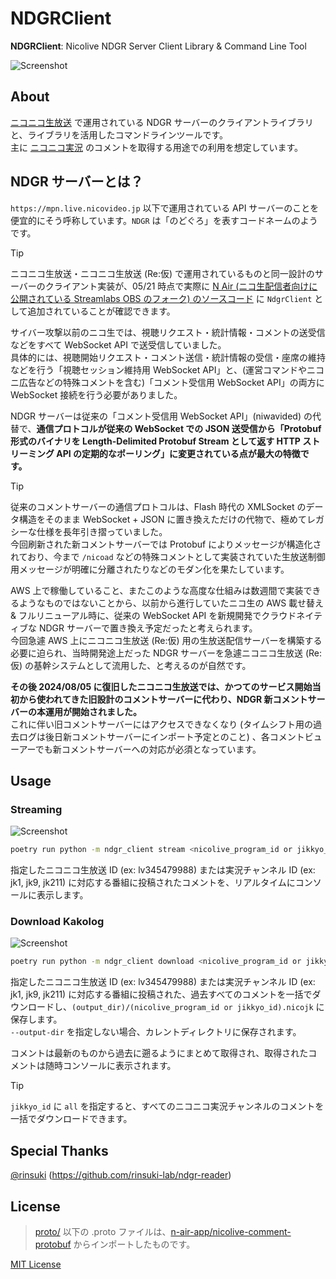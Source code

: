 
# NDGRClient

**NDGRClient**: Nicolive NDGR Server Client Library & Command Line Tool

![Screenshot](https://github.com/user-attachments/assets/16b092dd-419a-421a-8eae-46a20b106298)

## About

[ニコニコ生放送](https://live.nicovideo.jp/) で運用されている NDGR サーバーのクライアントライブラリと、ライブラリを活用したコマンドラインツールです。  
主に [ニコニコ実況](https://originalnews.nico/464285) のコメントを取得する用途での利用を想定しています。

## NDGR サーバーとは？

`https://mpn.live.nicovideo.jp` 以下で運用されている API サーバーのことを便宜的にそう呼称しています。`NDGR` は「のどぐろ」を表すコードネームのようです。  

> [!TIP]
> ニコニコ生放送・ニコニコ生放送 (Re:仮) で運用されているものと同一設計のサーバーのクライアント実装が、05/21 時点で実際に [N Air (ニコ生配信者向けに公開されている Streamlabs OBS のフォーク) のソースコード](https://github.com/n-air-app/n-air-app/blob/n-air_development/app/services/nicolive-program/NdgrClient.ts) に `NdgrClient` として追加されていることが確認できます。

サイバー攻撃以前のニコ生では、視聴リクエスト・統計情報・コメントの送受信などをすべて WebSocket API で送受信していました。  
具体的には、視聴開始リクエスト・コメント送信・統計情報の受信・座席の維持などを行う「視聴セッション維持用 WebSocket API」と、(運営コマンドやニコニ広告などの特殊コメントを含む)「コメント受信用 WebSocket API」の両方に WebSocket 接続を行う必要がありました。
 
NDGR サーバーは従来の「コメント受信用 WebSocket API」(niwavided) の代替で、**通信プロトコルが従来の WebSocket での JSON 送受信から「Protobuf 形式のバイナリを Length-Delimited Protobuf Stream として返す HTTP ストリーミング API の定期的なポーリング」に変更されている点が最大の特徴です。**  

> [!TIP]
> 従来のコメントサーバーの通信プロトコルは、Flash 時代の XMLSocket のデータ構造をそのまま WebSocket + JSON に置き換えただけの代物で、極めてレガシーな仕様を長年引き摺っていました。  
> 今回刷新された新コメントサーバーでは Protobuf によりメッセージが構造化されており、今まで `/nicoad` などの特殊コメントとして実装されていた生放送制御用メッセージが明確に分離されたりなどのモダン化を果たしています。

AWS 上で稼働していること、またこのような高度な仕組みは数週間で実装できるようなものではないことから、以前から進行していたニコ生の AWS 載せ替え & フルリニューアル時に、従来の WebSocket API を新規開発でクラウドネイティブな NDGR サーバーで置き換え予定だったと考えられます。  
今回急遽 AWS 上にニコニコ生放送 (Re:仮) 用の生放送配信サーバーを構築する必要に迫られ、当時開発途上だった NDGR サーバーを急遽ニコニコ生放送 (Re:仮) の基幹システムとして流用した、と考えるのが自然です。
 
**その後 2024/08/05 に復旧したニコニコ生放送では、かつてのサービス開始当初から使われてきた旧設計のコメントサーバーに代わり、NDGR 新コメントサーバーの本運用が開始されました。**  
これに伴い旧コメントサーバーにはアクセスできなくなり (タイムシフト用の過去ログは後日新コメントサーバーにインポート予定とのこと) 、各コメントビューアーでも新コメントサーバーへの対応が必須となっています。

## Usage

### Streaming

![Screenshot](https://github.com/user-attachments/assets/16b092dd-419a-421a-8eae-46a20b106298)

```bash
poetry run python -m ndgr_client stream <nicolive_program_id or jikkyo_id>
```

指定したニコニコ生放送 ID (ex: lv345479988) または実況チャンネル ID (ex: jk1, jk9, jk211) に対応する番組に投稿されたコメントを、リアルタイムにコンソールに表示します。

### Download Kakolog

![Screenshot](https://github.com/user-attachments/assets/31c4ccc5-feb8-47cd-8665-451a180f471a)

```bash
poetry run python -m ndgr_client download <nicolive_program_id or jikkyo_id> --output-dir <output_dir>
```

指定したニコニコ生放送 ID (ex: lv345479988) または実況チャンネル ID (ex: jk1, jk9, jk211) に対応する番組に投稿された、過去すべてのコメントを一括でダウンロードし、`(output_dir)/(nicolive_program_id or jikkyo_id).nicojk` に保存します。  
`--output-dir` を指定しない場合、カレントディレクトリに保存されます。

コメントは最新のものから過去に遡るようにまとめて取得され、取得されたコメントは随時コンソールに表示されます。

> [!TIP]
> `jikkyo_id` に `all` を指定すると、すべてのニコニコ実況チャンネルのコメントを一括でダウンロードできます。

## Special Thanks

[@rinsuki](https://github.com/rinsuki) (https://github.com/rinsuki-lab/ndgr-reader)

## License

> [proto/](/proto/) 以下の .proto ファイルは、[n-air-app/nicolive-comment-protobuf](https://github.com/n-air-app/nicolive-comment-protobuf) からインポートしたものです。

[MIT License](License.txt)
